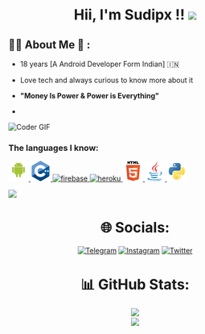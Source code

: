 <h1 align="center">Hii, I'm Sudipx !! <img src="https://user-images.githubusercontent.com/42378118/110234147-e3259600-7f4e-11eb-95be-0c4047144dea.gif" width="30"> </h1>

## 👩‍💻 About Me 💫 :

- 18 years [A Android Developer Form Indian] 🇮🇳
- Love tech and always curious to know more about it

- **"Money Is Power & Power is Everything"**

- <br>
<img alt="Coder GIF" height=250 width=350 src="https://cdn.dribbble.com/users/730703/screenshots/6581243/avento.gif" />
<br>

<h3 align="left">The languages ​​I know:</h3>
<p align="left"> <a href="https://developer.android.com" target="_blank" rel="noreferrer"> <img src="https://raw.githubusercontent.com/devicons/devicon/master/icons/android/android-original-wordmark.svg" alt="android" width="40" height="40"/> </a> <a href="https://www.w3schools.com/cpp/" target="_blank" rel="noreferrer"> <img src="https://raw.githubusercontent.com/devicons/devicon/master/icons/cplusplus/cplusplus-original.svg" alt="cplusplus" width="40" height="40"/> </a> <a href="https://firebase.google.com/" target="_blank" rel="noreferrer"> <img src="https://www.vectorlogo.zone/logos/firebase/firebase-icon.svg" alt="firebase" width="40" height="40"/> </a> <a href="https://heroku.com" target="_blank" rel="noreferrer"> <img src="https://www.vectorlogo.zone/logos/heroku/heroku-icon.svg" alt="heroku" width="40" height="40"/> </a> <a href="https://www.w3.org/html/" target="_blank" rel="noreferrer"> <img src="https://raw.githubusercontent.com/devicons/devicon/master/icons/html5/html5-original-wordmark.svg" alt="html5" width="40" height="40"/> </a> <a href="https://www.java.com" target="_blank" rel="noreferrer"> <img src="https://raw.githubusercontent.com/devicons/devicon/master/icons/java/java-original.svg" alt="java" width="40" height="40"/> </a> <a href="https://www.python.org" target="_blank" rel="noreferrer"> <img src="https://raw.githubusercontent.com/devicons/devicon/master/icons/python/python-original.svg" alt="python" width="40" height="40"/> </a> </p>


[![](https://visitcount.itsvg.in/api?id=MoonWalker440&label=Profile%20Views&icon=0&pretty=false)](https://visitcount.itsvg.in)

<h1 align="center"> 🌐 Socials: </h1>

<div align="center"> 

<a href="">[![Telegram](https://img.shields.io/badge/Telegram-Chat-blue.svg)](https://t.me/devsudipx)</a> <a href="">[![Instagram](https://img.shields.io/badge/Instagram-%23E4405F.svg?logo=Instagram&logoColor=white)](http://Instagram.com/dev_sudipx)</a> <a href="">[![Twitter](https://img.shields.io/badge/Twitter-%231DA1F2.svg?logo=Twitter&logoColor=white)](https://twitter.com/Krish00424)</a>

<h1 align="center"> 📊 GitHub Stats: </h1>

<div align="center"> 

<a href="">![](https://github-readme-stats.vercel.app/api?username=DevSudipx&theme=chartreuse-dark&show_icons=true&hide_border=true&count_private=true)</a> 
</br>
![](https://github-readme-streak-stats.herokuapp.com/?user=DevSudipx&theme=chartreuse-dark&hide_border=true)<br/>
